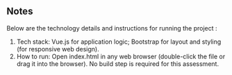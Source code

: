 ## Notes
Below are the technology details and instructions for running the project :
1. Tech stack: Vue.js for application logic; Bootstrap for layout and styling (for responsive web design).
2. How to run: Open index.html in any web browser (double-click the file or drag it into the browser). No build step is required for this assessment.
